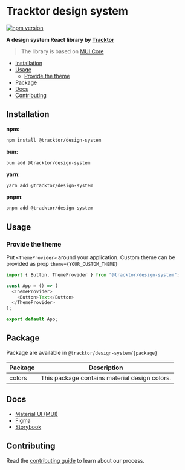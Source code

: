 # Tracktor design system

[![npm version](https://badge.fury.io/js/@tracktor%2Fdesign-system.svg)](https://badge.fury.io/js/@tracktor%2Fdesign-system)

**A design system React library by [Tracktor](https://tracktor.fr/)**

> The library is based on [MUI Core](https://mui.com/material-ui/getting-started/overview/)

- [Installation](#Installation)
- [Usage](#Usage)
    - [Provide the theme](#Provide-the-theme)
- [Package](#Package)
- [Docs](#Docs)
- [Contributing](#Contributing)

## Installation



**npm:**
```bash
npm install @tracktor/design-system
```
**bun:**
```bash
bun add @tracktor/design-system
```
**yarn**:
```bash
yarn add @tracktor/design-system
```
**pnpm**:
```bash
pnpm add @tracktor/design-system
```

## Usage

### Provide the theme

Put `<ThemeProvider>` around your application.
Custom theme can be provided as prop `theme={YOUR_CUSTOM_THEME}`

```typescript jsx
import { Button, ThemeProvider } from "@tracktor/design-system";

const App = () => (
  <ThemeProvider>
    <Button>Text</Button>
  </ThemeProvider>
);

export default App;
```

## Package

Package are available in `@tracktor/design-system/{package}`

| Package | Description                                   |
|---------|-----------------------------------------------|
| colors  | This package contains material design colors. |


## Docs

- [Material UI (MUI)](https://mui.com/material-ui/getting-started/overview)
- [Figma](https://www.figma.com/file/3fprVesPjVIo124UWy9xhU/MUI-for-Figma-Material-Pro-v5.9.0?node-id=4662%3A14)
- [Storybook](https://storybook.tracktor.fr/)

## Contributing

Read the [contributing guide](/CONTRIBUTING.md) to learn about our process.
